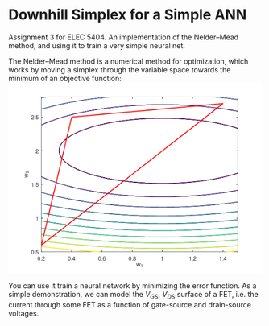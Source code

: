 # Downhill Simplex for a Simple ANN
Assignment 3 for ELEC 5404. An implementation of the Nelder–Mead method, and using it to train a very simple neural net.

The Nelder–Mead method is a numerical method for optimization, which works by moving a simplex through the variable space towards the minimum of an objective function:
![title](img/algo_test.gif)

You can use it train a neural network by minimizing the error function. As a simple demonstration, we can model the $V_{GS}$, $V_{DS}$ surface of a FET, i.e. the current through some FET as a function of gate-source and drain-source voltages.
